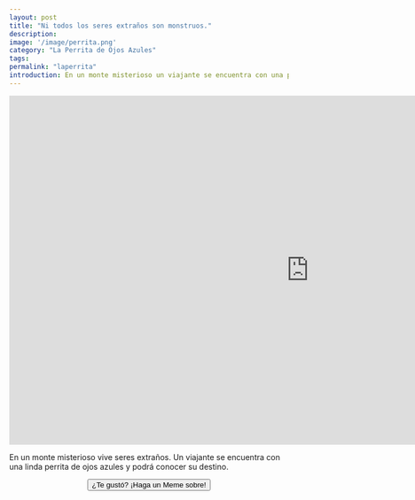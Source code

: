 ```yaml
---
layout: post
title: "Ni todos los seres extraños son monstruos."
description:
image: '/image/perrita.png'
category: "La Perrita de Ojos Azules"
tags:
permalink: "laperrita"
introduction: En un monte misterioso un viajante se encuentra con una perrita de ojos azules y tendrá que buscar su dueña.
---
```

<iframe width="1080" height="630" src="https://www.youtube.com/embed/Rcw7tWKKS0w?ecver=1" frameborder="0" allow="autoplay; encrypted-media" allowfullscreen></iframe>

En un monte misterioso vive seres extraños. Un viajante se encuentra con una linda perrita de ojos azules y podrá conocer su destino.

<div align="center">
<form>
<input type="button" value="¿Te gustó? ¡Haga un Meme sobre!
" onclick="window.location.href='/meme'" />
</form>
</div>
